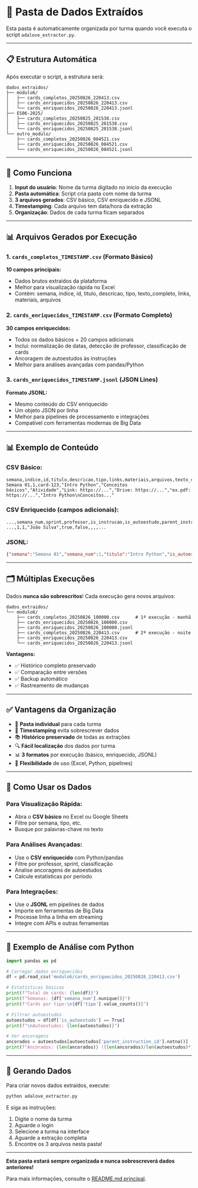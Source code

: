 # 📁 Pasta de Dados Extraídos

Esta pasta é automaticamente organizada por turma quando você executa o script `adalove_extractor.py`.

---

## 📋 Estrutura Automática

Após executar o script, a estrutura será:

```
dados_extraidos/
├── modulo6/
│   ├── cards_completos_20250826_220413.csv
│   ├── cards_enriquecidos_20250826_220413.csv
│   └── cards_enriquecidos_20250826_220413.jsonl
├── ES06-2025/
│   ├── cards_completos_20250825_201538.csv
│   ├── cards_enriquecidos_20250825_201538.csv
│   └── cards_enriquecidos_20250825_201538.jsonl
└── outro_modulo/
    ├── cards_completos_20250826_084521.csv
    ├── cards_enriquecidos_20250826_084521.csv
    └── cards_enriquecidos_20250826_084521.jsonl
```

---

## 🎯 Como Funciona

1. **Input do usuário**: Nome da turma digitado no início da execução
2. **Pasta automática**: Script cria pasta com nome da turma  
3. **3 arquivos gerados**: CSV básico, CSV enriquecido e JSONL
4. **Timestamping**: Cada arquivo tem data/hora da extração
5. **Organização**: Dados de cada turma ficam separados

---

## 📊 Arquivos Gerados por Execução

### 1. `cards_completos_TIMESTAMP.csv` (Formato Básico)
**10 campos principais:**
- Dados brutos extraídos da plataforma
- Melhor para visualização rápida no Excel
- Contém: semana, indice, id, titulo, descricao, tipo, texto_completo, links, materiais, arquivos

### 2. `cards_enriquecidos_TIMESTAMP.csv` (Formato Completo)
**30 campos enriquecidos:**
- Todos os dados básicos + 20 campos adicionais
- Inclui: normalização de datas, detecção de professor, classificação de cards
- Ancoragem de autoestudos às instruções
- Melhor para análises avançadas com pandas/Python

### 3. `cards_enriquecidos_TIMESTAMP.jsonl` (JSON Lines)
**Formato JSONL:**
- Mesmo conteúdo do CSV enriquecido
- Um objeto JSON por linha
- Melhor para pipelines de processamento e integrações
- Compatível com ferramentas modernas de Big Data

---

## 📊 Exemplo de Conteúdo

### CSV Básico:
```csv
semana,indice,id,titulo,descricao,tipo,links,materiais,arquivos,texto_completo
Semana 01,1,card-123,"Intro Python","Conceitos básicos","Atividade","Link: https://...","Drive: https://...","ex.pdf: https://...","Intro Python\nConceitos..."
```

### CSV Enriquecido (campos adicionais):
```csv
...,semana_num,sprint,professor,is_instrucao,is_autoestudo,parent_instruction_id,anchor_confidence,...
...,1,1,"João Silva",true,false,,,,...
```

### JSONL:
```json
{"semana":"Semana 01","semana_num":1,"titulo":"Intro Python","is_autoestudo":false,...}
```

---

## 🗂️ Múltiplas Execuções

Dados **nunca são sobrescritos**! Cada execução gera novos arquivos:

```
dados_extraidos/
└── modulo6/
    ├── cards_completos_20250826_100000.csv      # 1ª execução - manhã
    ├── cards_enriquecidos_20250826_100000.csv
    ├── cards_enriquecidos_20250826_100000.jsonl
    ├── cards_completos_20250826_220413.csv      # 2ª execução - noite
    ├── cards_enriquecidos_20250826_220413.csv
    └── cards_enriquecidos_20250826_220413.jsonl
```

**Vantagens:**
- ✅ Histórico completo preservado
- ✅ Comparação entre versões
- ✅ Backup automático
- ✅ Rastreamento de mudanças

---

## ✅ Vantagens da Organização

- 📁 **Pasta individual** para cada turma
- 🔄 **Timestamping** evita sobrescrever dados
- 📚 **Histórico preservado** de todas as extrações
- 🔍 **Fácil localização** dos dados por turma
- 📊 **3 formatos** por execução (básico, enriquecido, JSONL)
- 🎯 **Flexibilidade** de uso (Excel, Python, pipelines)

---

## 🔧 Como Usar os Dados

### Para Visualização Rápida:
- Abra o **CSV básico** no Excel ou Google Sheets
- Filtre por semana, tipo, etc.
- Busque por palavras-chave no texto

### Para Análises Avançadas:
- Use o **CSV enriquecido** com Python/pandas
- Filtre por professor, sprint, classificação
- Analise ancoragens de autoestudos
- Calcule estatísticas por período

### Para Integrações:
- Use o **JSONL** em pipelines de dados
- Importe em ferramentas de Big Data
- Processe linha a linha em streaming
- Integre com APIs e outras ferramentas

---

## 📝 Exemplo de Análise com Python

```python
import pandas as pd

# Carregar dados enriquecidos
df = pd.read_csv('modulo6/cards_enriquecidos_20250826_220413.csv')

# Estatísticas básicas
print(f"Total de cards: {len(df)}")
print(f"Semanas: {df['semana_num'].nunique()}")
print(f"Cards por tipo:\n{df['tipo'].value_counts()}")

# Filtrar autoestudos
autoestudos = df[df['is_autoestudo'] == True]
print(f"\nAutoestudos: {len(autoestudos)}")

# Ver ancoragens
ancorados = autoestudos[autoestudos['parent_instruction_id'].notna()]
print(f"Ancorados: {len(ancorados)} ({len(ancorados)/len(autoestudos)*100:.1f}%)")
```

---

## 🚀 Gerando Dados

Para criar novos dados extraídos, execute:

```bash
python adalove_extractor.py
```

E siga as instruções:
1. Digite o nome da turma
2. Aguarde o login
3. Selecione a turma na interface
4. Aguarde a extração completa
5. Encontre os 3 arquivos nesta pasta!

---

**Esta pasta estará sempre organizada e nunca sobrescreverá dados anteriores!**

Para mais informações, consulte o [README.md principal](../README.md).
